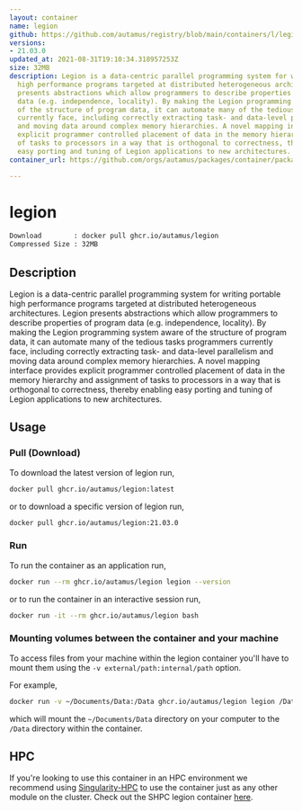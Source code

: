 ```yaml
---
layout: container
name: legion
github: https://github.com/autamus/registry/blob/main/containers/l/legion/spack.yaml
versions:
- 21.03.0
updated_at: 2021-08-31T19:10:34.318957253Z
size: 32MB
description: Legion is a data-centric parallel programming system for writing portable
  high performance programs targeted at distributed heterogeneous architectures. Legion
  presents abstractions which allow programmers to describe properties of program
  data (e.g. independence, locality). By making the Legion programming system aware
  of the structure of program data, it can automate many of the tedious tasks programmers
  currently face, including correctly extracting task- and data-level parallelism
  and moving data around complex memory hierarchies. A novel mapping interface provides
  explicit programmer controlled placement of data in the memory hierarchy and assignment
  of tasks to processors in a way that is orthogonal to correctness, thereby enabling
  easy porting and tuning of Legion applications to new architectures.
container_url: https://github.com/orgs/autamus/packages/container/package/legion

---
```

# legion
```bash 
Download        : docker pull ghcr.io/autamus/legion
Compressed Size : 32MB
```

## Description
Legion is a data-centric parallel programming system for writing portable high performance programs targeted at distributed heterogeneous architectures. Legion presents abstractions which allow programmers to describe properties of program data (e.g. independence, locality). By making the Legion programming system aware of the structure of program data, it can automate many of the tedious tasks programmers currently face, including correctly extracting task- and data-level parallelism and moving data around complex memory hierarchies. A novel mapping interface provides explicit programmer controlled placement of data in the memory hierarchy and assignment of tasks to processors in a way that is orthogonal to correctness, thereby enabling easy porting and tuning of Legion applications to new architectures.

## Usage
### Pull (Download)
To download the latest version of legion run,

```bash
docker pull ghcr.io/autamus/legion:latest
```

or to download a specific version of legion run,

```bash
docker pull ghcr.io/autamus/legion:21.03.0
```
### Run
To run the container as an application run,
```bash
docker run --rm ghcr.io/autamus/legion legion --version
```

or to run the container in an interactive session run,
```bash
docker run -it --rm ghcr.io/autamus/legion bash
```

### Mounting volumes between the container and your machine
To access files from your machine within the legion container you'll have to mount them using the `-v external/path:internal/path` option.

For example,
```bash
docker run -v ~/Documents/Data:/Data ghcr.io/autamus/legion legion /Data/myData.csv
```
which will mount the `~/Documents/Data` directory on your computer to the `/Data` directory within the container.

## HPC
If you're looking to use this container in an HPC environment we recommend using [Singularity-HPC](https://singularity-hpc.readthedocs.io) to use the container just as any other module on the cluster. Check out the SHPC legion container [here](https://singularityhub.github.io/singularity-hpc/r/ghcr.io-autamus-legion/).